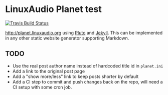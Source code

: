 # LinuxAudio Planet test

[![Travis Build Status]](https://travis-ci.com/redtide/plutone)

<http://planet.linuxaudio.org> using [Pluto] and [Jekyll].
This can be implemented in any other static website generator supporting
Markdown.

## TODO

- Use the real post author name instead of hardcoded title id in `planet.ini`
- Add a link to the original post page
- Add a "show more/less" link to keep posts shorter by default
- Add a CI step to commit and push changes back on the repo,
  will need a CI setup with some cron job.

[Travis Build Status]: https://img.shields.io/travis/com/redtide/plutone.svg?label=Linux&style=popout&logo=travis
[Pluto]:  https://github.com/feedreader/pluto/
[Jekyll]: https://jekyllrb.com/
